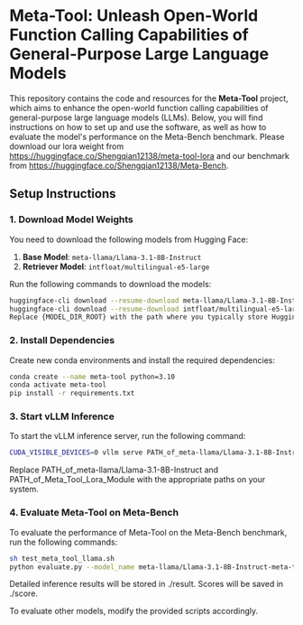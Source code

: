 # Meta-Tool: Unleash Open-World Function Calling Capabilities of General-Purpose Large Language Models

This repository contains the code and resources for the **Meta-Tool** project, which aims to enhance the open-world function calling capabilities of general-purpose large language models (LLMs). Below, you will find instructions on how to set up and use the software, as well as how to evaluate the model's performance on the Meta-Bench benchmark. Please download our lora weight from https://huggingface.co/Shengqian12138/meta-tool-lora and our benchmark from https://huggingface.co/Shengqian12138/Meta-Bench.

## Setup Instructions

### 1. Download Model Weights

You need to download the following models from Hugging Face:

1. **Base Model**: `meta-llama/Llama-3.1-8B-Instruct`
2. **Retriever Model**: `intfloat/multilingual-e5-large`

Run the following commands to download the models:

```bash
huggingface-cli download --resume-download meta-llama/Llama-3.1-8B-Instruct --local-dir {MODEL_DIR_ROOT}/meta-llama/Llama-3.1-8B-Instruct
huggingface-cli download --resume-download intfloat/multilingual-e5-large --local-dir {MODEL_DIR_ROOT}/intfloat/multilingual-e5-large
Replace {MODEL_DIR_ROOT} with the path where you typically store Hugging Face model weights on your computer.
```

### 2. Install Dependencies
Create new conda environments and install the required dependencies:

```bash
conda create --name meta-tool python=3.10
conda activate meta-tool
pip install -r requirements.txt
```

### 3. Start vLLM Inference
To start the vLLM inference server, run the following command:

```bash
CUDA_VISIBLE_DEVICES=0 vllm serve PATH_of_meta-llama/Llama-3.1-8B-Instruct --port 1053 --dtype bfloat16 --tensor-parallel-size 1 --gpu-memory-utilization 0.9 --max-model-len 4096 --api-key token-abc123 --enable-lora --lora-modules lora1=PATH_of_Meta_Tool_Lora_Module --trust-remote-code
```

Replace PATH_of_meta-llama/Llama-3.1-8B-Instruct and PATH_of_Meta_Tool_Lora_Module with the appropriate paths on your system.

### 4. Evaluate Meta-Tool on Meta-Bench
To evaluate the performance of Meta-Tool on the Meta-Bench benchmark, run the following commands:

```bash
sh test_meta_tool_llama.sh
python evaluate.py --model_name meta-llama/Llama-3.1-8B-Instruct-meta-tool
```

Detailed inference results will be stored in ./result. Scores will be saved in ./score.

To evaluate other models, modify the provided scripts accordingly.
